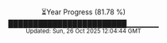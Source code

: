 <p align="center">
⏳Year Progress (81.78 %)<br>
████████████████████████▁▁▁▁▁▁ <br>
<sub>Updated: Sun, 26 Oct 2025 12:04:44 GMT</sub>
</p>

